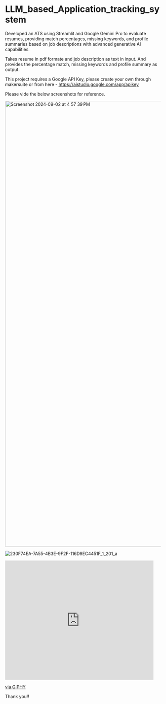 # LLM_based_Application_tracking_system

Developed an ATS using Streamlit and Google Gemini Pro to evaluate resumes, providing match percentages, missing keywords, and profile summaries based on job descriptions with advanced generative AI capabilities.

Takes resume in pdf formate and job description as text in input. And provides the percentage match, missing keywords and profile summary as output.

This project requires a Google API Key, please create your own through makersuite or from here - https://aistudio.google.com/app/apikey

Please vide the below screenshots for reference.

<img width="1435" alt="Screenshot 2024-09-02 at 4 57 39 PM" src="https://github.com/user-attachments/assets/0cb48b30-35b2-41c5-8aae-76a713aeb4ed">

![230F74EA-7A55-4B3E-9F2F-116D9EC4451F_1_201_a](https://github.com/user-attachments/assets/bcc7bccb-4790-4f51-a964-ad9aa1d1ebb3)

<iframe src="https://giphy.com/embed/IqRYjzq9wYpY9rAKPk" width="480" height="384" style="" frameBorder="0" class="giphy-embed" allowFullScreen></iframe><p><a href="https://giphy.com/gifs/enhancv-resume-ats-resumechecker-IqRYjzq9wYpY9rAKPk">via GIPHY</a></p>

Thank you!!
